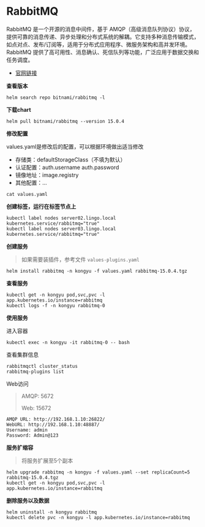 # RabbitMQ

RabbitMQ 是一个开源的消息中间件，基于 AMQP（高级消息队列协议）协议，提供可靠的消息传递、异步处理和分布式系统的解耦。它支持多种消息传输模式，如点对点、发布/订阅等，适用于分布式应用程序、微服务架构和高并发环境。RabbitMQ 提供了高可用性、消息确认、死信队列等功能，广泛应用于数据交换和任务调度。

- [官网链接](https://www.rabbitmq.com/)

**查看版本**

```
helm search repo bitnami/rabbitmq -l
```

**下载chart**

```
helm pull bitnami/rabbitmq --version 15.0.4
```

**修改配置**

values.yaml是修改后的配置，可以根据环境做出适当修改

- 存储类：defaultStorageClass（不填为默认）
- 认证配置：auth.username auth.password
- 镜像地址：image.registry
- 其他配置：...

```
cat values.yaml
```

**创建标签，运行在标签节点上**

```
kubectl label nodes server02.lingo.local kubernetes.service/rabbitmq="true"
kubectl label nodes server03.lingo.local kubernetes.service/rabbitmq="true"
```

**创建服务**

> 如果需要装插件，参考文件 `values-plugins.yaml`

```shell
helm install rabbitmq -n kongyu -f values.yaml rabbitmq-15.0.4.tgz
```

**查看服务**

```
kubectl get -n kongyu pod,svc,pvc -l app.kubernetes.io/instance=rabbitmq
kubectl logs -f -n kongyu rabbitmq-0
```

**使用服务**

进入容器

```
kubectl exec -n kongyu -it rabbitmq-0 -- bash
```

查看集群信息

```
rabbitmqctl cluster_status
rabbitmq-plugins list
```

Web访问

> AMQP: 5672
>
> Web: 15672

```
AMQP URL: http://192.168.1.10:26822/
WebURL: http://192.168.1.10:48887/
Username: admin
Password: Admin@123
```

**服务扩缩容**

> 将服务扩展至5个副本

```
helm upgrade rabbitmq -n kongyu -f values.yaml --set replicaCount=5 rabbitmq-15.0.4.tgz
kubectl get -n kongyu pod,svc,pvc -l app.kubernetes.io/instance=rabbitmq
```

**删除服务以及数据**

```
helm uninstall -n kongyu rabbitmq
kubectl delete pvc -n kongyu -l app.kubernetes.io/instance=rabbitmq
```

